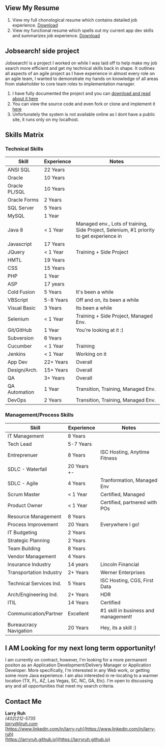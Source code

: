 ## View My Resume

1. View my full chonological resume which contains detailed job experience. [Download](https://github.com/larryruh/jobsearch/blob/master/LarryRuhMgmtResume2019.docx?raw=true)
2. View my functional resume which spells out my current app dev skills and summarizes job experience. [Download](https://github.com/larryruh/jobsearch/blob/master/LarryRuhResume2019.docx?raw=true)

## Jobsearch! side project

Jobsearch! is a project I worked on while I was laid off to help make my job search more efficient and get my technical skills back in shape. It outlines all aspects of an agile project as I have experience in almost every role on an agile team, I wanted to demonstrate my hands on knowledge of all areas from stakeholder to core team roles to implementation manager. 

1. I have fully documented the project and you can [download and read about it here](https://github.com/larryruh/jobsearch/blob/master/ReadMe.docx?raw=true)
2. You can view the source code and even fork or clone and implement it [here](https://github.com/larryruh/jobsearch/)
3. Unfortunately the system is not available online as I dont have a public site, it runs only on my localhost. 

## Skills Matrix

### Technical Skills

| Skill         | Experience    | Notes                           |
| ------------- | --------------| --------------------------------|
| ANSI SQL      | 22 Years      |                                 |
| Oracle        | 10 Years      |                                 |
| Oracle PL/SQL | 10 Years      |                                 |
| Oracle Forms  | 2 Years       |                                 |
| SQL Server    | 5 Years       |                                 |
| MySQL         | 1 Year        |                                 |
| Java 8        | < 1 Year      | Managed env., Lots of training, Side Project, Selenium, #1 priority to get experience in|
| Javascript    | 17 Years      |                                 |
| JQuery        | < 1 Year      | Training + Side Project         |
| HMTL          | 19 Years      |                                 |
| CSS           | 15 Years      |                                 |
| PHP           | 1 Year        |                                 |
| ASP           | 17 years      |                                 |
| Cold Fusion   | 5 Years       | It's been a while               |
| VBScript      | 5-8 Years     | Off and on, its been a while    |
| Visual Basic  | 3 Years       | Its been a while                |
| Selenium      | < 1 Year      | Training + Side Project, Managed Env.  |
| Git/GitHub    | 1 Year        | You're looking at it :)         |
| Subversion    | 6 Years       |                                 |
| Cucumber      | < 1 Year      | Training                        |
| Jenkins       | < 1 Year      | Working on it                   |
| App Dev       | 22+ Years     | Overall                         |
| Design/Arch.  | 15+ Years     | Overall                         |
| QA            | 3+ Years      | Overall                         |
| QA Automation | 1 Year        | Transition, Training, Managed Env.|
| DevOps        | 2 Years       | Transition, Training, Managed Env.|

### Management/Process Skills

| Skill                  | Experience    | Notes                           |
| -------------          | --------------| --------------------------------|
| IT Management          | 8 Years       |                                 |
| Tech Lead              | 5-7 Years     |                                 |
| Entreprenuer           | 8 Years       | ISC Hosting, Anytime Fitness    |
| SDLC - Waterfall       | 20 Years +-   |                                 |
| SDLC - Agile           | 4 Years       | Tranformation, Managed Env      |
| Scrum Master           | < 1 Year      | Certified, Managed              |
| Product Owner          | < 1 Year      | Certified, partnered with POs   |
| Resource Management    | 8 Years       |                                 |
| Process Improvement    | 20 Years      | Everywhere I go!                |
| IT Budgeting           | 2 Years       |                                 |
| Strategic Planning     | 2 Years       |                                 |
| Team Building          | 8 Years       |                                 |
| Vendor Management      | 4 Years       |                                 |
| Insurance Industry     | 14 years      | Lincoln Financial               |
| Transportation Industry| 2+ Years      | Werner Enterprises              |
| Technical Services Ind.| 5 Years       | ISC Hosting, CGS, First Data    |
| Arch/Engineering Ind.  | 2+ Years      | HDR                             |
| ITIL                   | 14 Years      | Certified                       |
| Communication/Partner  | Excellent     | #1 skill in business and management!|
| Bureaucracy Navigation | 20 Years      | Hey, its a skill :)             |

## I AM Looking for my next long term opportunity!

I am currently on contract, however, I'm looking for a more permanent positon as an Application Development/Delivery Manager or Application Developer. More specifically, I'm interested in any Web work, or getting some more Java experience. I am also interested in re-locating to a warmer location (TX, FL, AZ, Las Vegas, SC, NC, GA, Etc). I'm open to discussing any and all opportunities that meet my search criteria.  

## Contact Me

**Larry Ruh**<br/> 
*(402)212-5735*<br/> 
*larry@ljruh.com*<br/>
[https://www.linkedin.com/in/larry-ruh](https://www.linkedin.com/in/larry-ruh)<br/>
[https://larryruh.github.io](https://larryruh.github.io)<br/>
